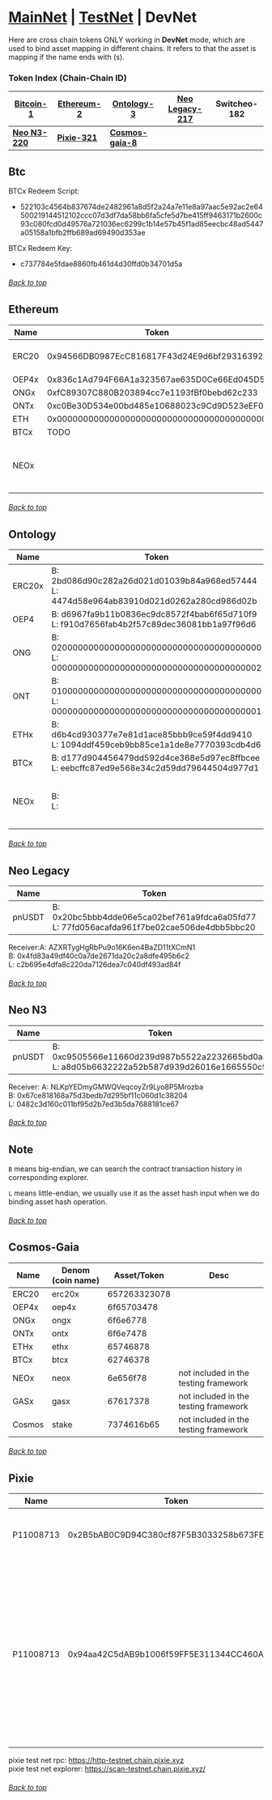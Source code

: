 <a id="menu"></a>

# [MainNet](MainNet.md) | [TestNet](TestNet.md) | DevNet 

Here are cross chain tokens ONLY working in <strong>DevNet</strong> mode, which are used to bind asset mapping in different chains. It refers to that the asset is mapping if the name ends with (s).

### Token Index (Chain-Chain ID)

| **[Bitcoin-1](DevNet.md#Btc)**     | **[Ethereum-2](DevNet.md#Ethereum)** | **[Ontology-3](DevNet.md#Ontology)**       | **[Neo Legacy-217](DevNet.md#Neo-Legacy)** | **Switcheo-182**   |
|------------------------------------|--------------------------------------|--------------------------------------------|--------------------------------------------|--------------------|
| **[Neo N3-220](DevNet.md#Neo-N3)** | **[Pixie-321](DevNet.md#Pixie)**     | **[Cosmos-gaia-8](DevNet.md#Cosmos-Gaia)** |                                            |                    |


## Btc  <a id="Btc"></a>


BTCx Redeem Script: 
- 522103c4564b837674de2482961a8d5f2a24a7e11e8a97aac5e92ac2e64500219144512102ccc07d3df7da58bb6fa5cfe5d7be415ff9463171b2600c93c080fcd0d49576a721036ec6299c1b14e57b45f1ad85eecbc48ad5447a05158a1bfb2ffb689ad69490d353ae

BTCx Redeem Key: 
- c737784e5fdae8860fb461d4d30ffd0b34701d5a
###### [Back to top](DevNet.md#menu)

## Ethereum  <a id="Ethereum"></a>


| Name   | Token                                      | Desc                                  |
|--------|--------------------------------------------|---------------------------------------|
| ERC20  | 0x94566DB0987EcC816817F43d24E9d6bf29316392 | ERC asset in Ethereum                 |
| OEP4x  | 0x836c1Ad794F66A1a323567ae635D0Ce66Ed045D5 |                                       |
| ONGx   | 0xfC89307C880B203894cc7e1193fBf0bebd62c233 |                                       |
| ONTx   | 0xc0Be30D534e00bd485e10688023c9Cd9D523eEF0 |                                       |
| ETH    | 0x0000000000000000000000000000000000000000 |                                       |
| BTCx   | TODO                                       |                                       |
| NEOx   |                                            | not included in the testing framework |
###### [Back to top](DevNet.md#menu)

## Ontology  <a id="Ontology"></a>


| Name   | Token                                                                                          | Desc                                  |
|--------|------------------------------------------------------------------------------------------------|---------------------------------------|
| ERC20x | B: 2bd086d90c282a26d021d01039b84a968ed57444 <br> L: 4474d58e964ab83910d021d0262a280cd986d02b   |                                       |
| OEP4   | B: d6967fa9b11b0836ec9dc8572f4bab6f65d710f9 <br> L: f910d7656fab4b2f57c89dec36081bb1a97f96d6   |                                       |
| ONG    | B: 0200000000000000000000000000000000000000 <br> L: 0000000000000000000000000000000000000002   |                                       |
| ONT    | B: 0100000000000000000000000000000000000000 <br> L: 0000000000000000000000000000000000000001   |                                       |
| ETHx   | B: d6b4cd930377e7e81d1ace85bbb9ce59f4dd9410 <br> L: 1094ddf459ceb9bb85ce1a1de8e7770393cdb4d6   |                                       |
| BTCx   | B: d177d904456479dd592d4ce368e5d97ec8ffbcee <br> L: eebcffc87ed9e568e34c2d59dd79644504d977d1   |                                       |
| NEOx   | B:  <br> L:                                                                                    | not included in the testing framework |
###### [Back to top](DevNet.md#menu)

## Neo Legacy  <a id="Neo-Legacy"></a>


| Name   | Token                                                                                           | Desc |
|--------|-------------------------------------------------------------------------------------------------|------|
| pnUSDT | B:  0x20bc5bbb4dde06e5ca02bef761a9fdca6a05fd77 <br>L: 77fd056acafda961f7be02cae506de4dbb5bbc20  |      |

Receiver:A: AZXRTygHgRbPu9o16K6en4BaZD11tXCmN1 <br>B: 0x4fd83a49df40c0a7de2671da20c2a8dfe495b6c2 <br>L: c2b695e4dfa8c220da7126dea7c040df493ad84f
###### [Back to top](DevNet.md#menu)


## Neo N3  <a id="Neo-N3"></a>


| Name   | Token                                                                                            | Desc |
|--------|--------------------------------------------------------------------------------------------------|------|
| pnUSDT | B:  0xc9505566e11660d239d987b5522a2232665bd0a8 <br>L: a8d05b6632222a52b587d939d26016e1665550c9   |      |

Receiver: A: NLKpYEDmyGMWQVeqcoyZr9Lyo8P5Mrozba <br>B: 0x67ce818168a75d3bedb7d295bf11c060d1c38204 <br>L: 0482c3d160c011bf95d2b7ed3b5da7688181ce67
###### [Back to top](DevNet.md#menu)
## Note
`B` means big-endian, we can search the contract transaction history in corresponding explorer.

`L` means little-endian, we usually use it as the asset hash input when we do binding asset hash operation.
###### [Back to top](DevNet.md#menu)

## Cosmos-Gaia  <a id="Cosmos-Gaia"></a>


| Name   | Denom (coin name)  | Asset/Token  | Desc                                  |
|--------|--------------------|--------------|---------------------------------------|
| ERC20  | erc20x             | 657263323078 |                                       |
| OEP4x  | oep4x              | 6f65703478   |                                       |
| ONGx   | ongx               | 6f6e6778     |                                       |
| ONTx   | ontx               | 6f6e7478     |                                       |
| ETHx   | ethx               | 65746878     |                                       |
| BTCx   | btcx               | 62746378     |                                       |
| NEOx   | neox               | 6e656f78     | not included in the testing framework |
| GASx   | gasx               | 67617378     | not included in the testing framework |
| Cosmos | stake              | 7374616b65   | not included in the testing framework |


###### [Back to top](DevNet.md#menu)

## Pixie  <a id="Pixie"></a>


| Name      | Token                                      | Desc                                                                                                               |
|-----------|--------------------------------------------|--------------------------------------------------------------------------------------------------------------------|
| P11008713 | 0x2B5bAB0C9D94C380cf87F5B3033258b673FEFa65 | NFT Source asset contract hash                                                                                     |
| P11008713 | 0x94aa42C5dAB9b1006f59FF5E311344CC460A2335 | NFT Dest asset contract hash, this asset only used for testing, pixie chain is both of source chain and dest chain |

pixie test net rpc: https://http-testnet.chain.pixie.xyz <br>
pixie test net explorer: https://scan-testnet.chain.pixie.xyz/

###### [Back to top](DevNet.md#menu)

